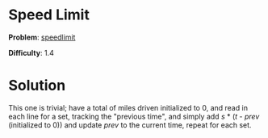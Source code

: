 # Speed Limit

**Problem**: [speedlimit](https://open.kattis.com/problems/speedlimit)

**Difficulty**: 1.4

# Solution

This one is trivial; have a total of miles driven initialized to 0, and read in each line for a set, tracking the "previous time", and simply add *s* \* (*t* - *prev* (initialized to 0)) and update *prev* to the current time, repeat for each set.
